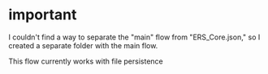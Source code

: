 # important

I couldn't find a way to separate the "main" flow from "ERS_Core.json," so I created a separate folder with the main flow.

This flow currently works with file persistence 